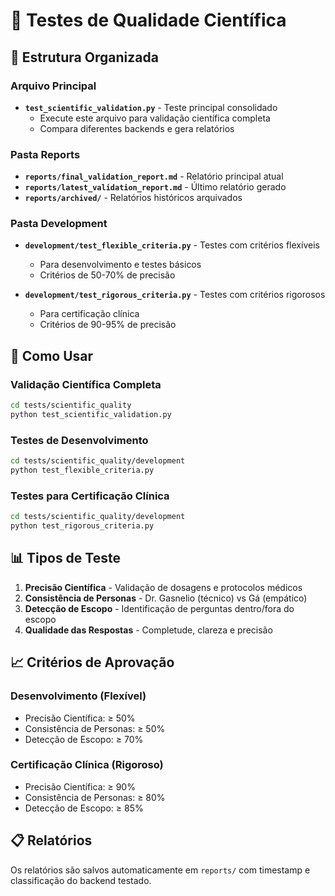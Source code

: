 # 🧪 Testes de Qualidade Científica

## 📁 Estrutura Organizada

### Arquivo Principal
- **`test_scientific_validation.py`** - Teste principal consolidado
  - Execute este arquivo para validação científica completa
  - Compara diferentes backends e gera relatórios

### Pasta Reports
- **`reports/final_validation_report.md`** - Relatório principal atual
- **`reports/latest_validation_report.md`** - Último relatório gerado
- **`reports/archived/`** - Relatórios históricos arquivados

### Pasta Development
- **`development/test_flexible_criteria.py`** - Testes com critérios flexíveis
  - Para desenvolvimento e testes básicos
  - Critérios de 50-70% de precisão
  
- **`development/test_rigorous_criteria.py`** - Testes com critérios rigorosos
  - Para certificação clínica
  - Critérios de 90-95% de precisão

## 🚀 Como Usar

### Validação Científica Completa
```bash
cd tests/scientific_quality
python test_scientific_validation.py
```

### Testes de Desenvolvimento
```bash
cd tests/scientific_quality/development
python test_flexible_criteria.py
```

### Testes para Certificação Clínica
```bash
cd tests/scientific_quality/development
python test_rigorous_criteria.py
```

## 📊 Tipos de Teste

1. **Precisão Científica** - Validação de dosagens e protocolos médicos
2. **Consistência de Personas** - Dr. Gasnelio (técnico) vs Gá (empático)
3. **Detecção de Escopo** - Identificação de perguntas dentro/fora do escopo
4. **Qualidade das Respostas** - Completude, clareza e precisão

## 📈 Critérios de Aprovação

### Desenvolvimento (Flexível)
- Precisão Científica: ≥ 50%
- Consistência de Personas: ≥ 50%
- Detecção de Escopo: ≥ 70%

### Certificação Clínica (Rigoroso)
- Precisão Científica: ≥ 90%
- Consistência de Personas: ≥ 80%
- Detecção de Escopo: ≥ 85%

## 📋 Relatórios

Os relatórios são salvos automaticamente em `reports/` com timestamp e classificação do backend testado.